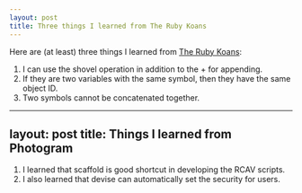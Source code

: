 ```yaml
---
layout: post
title: Three things I learned from The Ruby Koans
---
```


Here are (at least) three things I learned from [The Ruby Koans](http://rubykoans.com/):
 1. I can use the shovel operation in addition to the + for appending. 
 2. If they are two variables with the same symbol, then they have the same object ID. 
 3. Two symbols cannot be concatenated together.


---
layout: post
title: Things I learned from Photogram
---
1. I learned that scaffold is good shortcut in developing the RCAV scripts.
2. I also learned that devise can automatically set the security for users. 


